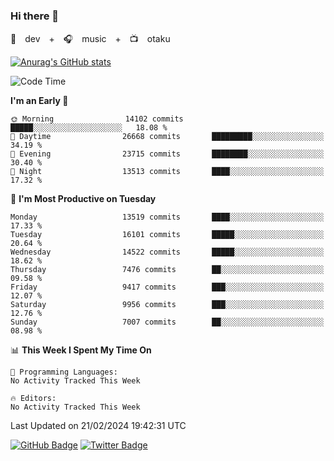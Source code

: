 ### Hi there 👋

🚀　dev　+　🎧　music　+　📺　otaku


[![Anurag's GitHub stats](https://github-readme-stats.vercel.app/api?username=koheitasaka&count_private=true&show_icons=true&theme=monokai)](https://github.com/koheitasaka/github-readme-stats)

<!--START_SECTION:waka-->
![Code Time](http://img.shields.io/badge/Code%20Time-1%2C161%20hrs%2023%20mins-blue)

**I'm an Early 🐤** 

```text
🌞 Morning                14102 commits       █████░░░░░░░░░░░░░░░░░░░░   18.08 % 
🌆 Daytime                26668 commits       █████████░░░░░░░░░░░░░░░░   34.19 % 
🌃 Evening                23715 commits       ████████░░░░░░░░░░░░░░░░░   30.40 % 
🌙 Night                  13513 commits       ████░░░░░░░░░░░░░░░░░░░░░   17.32 % 
```
📅 **I'm Most Productive on Tuesday** 

```text
Monday                   13519 commits       ████░░░░░░░░░░░░░░░░░░░░░   17.33 % 
Tuesday                  16101 commits       █████░░░░░░░░░░░░░░░░░░░░   20.64 % 
Wednesday                14522 commits       █████░░░░░░░░░░░░░░░░░░░░   18.62 % 
Thursday                 7476 commits        ██░░░░░░░░░░░░░░░░░░░░░░░   09.58 % 
Friday                   9417 commits        ███░░░░░░░░░░░░░░░░░░░░░░   12.07 % 
Saturday                 9956 commits        ███░░░░░░░░░░░░░░░░░░░░░░   12.76 % 
Sunday                   7007 commits        ██░░░░░░░░░░░░░░░░░░░░░░░   08.98 % 
```


📊 **This Week I Spent My Time On** 

```text
💬 Programming Languages: 
No Activity Tracked This Week

🔥 Editors: 
No Activity Tracked This Week
```


 Last Updated on 21/02/2024 19:42:31 UTC
<!--END_SECTION:waka-->

[![GitHub Badge](https://img.shields.io/badge/GitHub-100000?style=for-the-badge&logo=github&logoColor=white)](https://github.com/koheitasaka)
[![Twitter Badge](https://img.shields.io/badge/Twitter-1DA1F2?style=for-the-badge&logo=twitter&logoColor=white)](https://twitter.com/sleep_asleep_)
